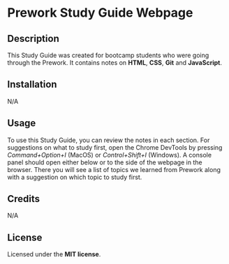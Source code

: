 
# Prework Study Guide Webpage

## Description

This Study Guide was created for bootcamp students who were going through the Prework.
It contains notes on **HTML**, **CSS**, **Git** and **JavaScript**.

## Installation

N/A

## Usage

To use this Study Guide, you can review the notes in each section. For suggestions on what to study first, 
open the Chrome DevTools by pressing *Command+Option+I* (MacOS) or *Control+Shift+I* (Windows). A console panel 
should open either below or to the side of the webpage in the browser. There you will see a list of topics we learned 
from Prework along with a suggestion on which topic to study first.

## Credits

N/A

## License

Licensed under the **MIT license**.


